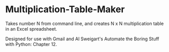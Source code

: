 # Multiplication-Table-Maker

Takes number N from command line, and creates N x N multiplication table in an Excel spreadsheet.

Designed for use with Gmail and Al Sweigart's Automate the Boring Stuff with Python: Chapter 12.